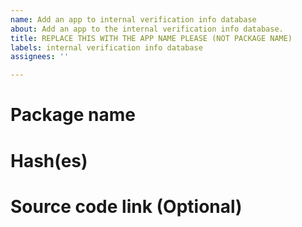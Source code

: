 ```yaml
---
name: Add an app to internal verification info database
about: Add an app to the internal verification info database.
title: REPLACE THIS WITH THE APP NAME PLEASE (NOT PACKAGE NAME)
labels: internal verification info database
assignees: ''

---
```


# Package name

# Hash(es)

# Source code link (Optional)
